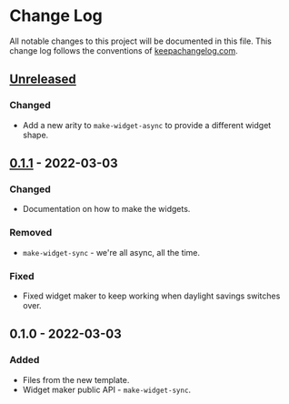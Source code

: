 # Change Log
All notable changes to this project will be documented in this file. This change log follows the conventions of [keepachangelog.com](http://keepachangelog.com/).

## [Unreleased]
### Changed
- Add a new arity to `make-widget-async` to provide a different widget shape.

## [0.1.1] - 2022-03-03
### Changed
- Documentation on how to make the widgets.

### Removed
- `make-widget-sync` - we're all async, all the time.

### Fixed
- Fixed widget maker to keep working when daylight savings switches over.

## 0.1.0 - 2022-03-03
### Added
- Files from the new template.
- Widget maker public API - `make-widget-sync`.

[Unreleased]: https://sourcehost.site/your-name/deburger/compare/0.1.1...HEAD
[0.1.1]: https://sourcehost.site/your-name/deburger/compare/0.1.0...0.1.1
